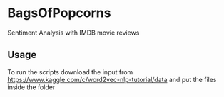 # BagsOfPopcorns
Sentiment Analysis with IMDB movie reviews

## Usage
To run the scripts download the input from https://www.kaggle.com/c/word2vec-nlp-tutorial/data and put the files inside the folder
